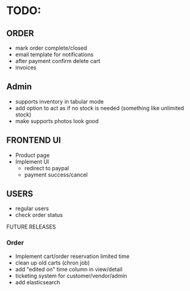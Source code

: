 # TODO:

## ORDER
- mark order complete/closed
- email template for notifications
- after payment confirm delete cart
- invoices

## Admin
- supports inventory in tabular mode
- add option to act as if no stock is needed (something like unlimited stock)
- make supports photos look good


## FRONTEND UI
- Product page
- Implement UI
    - redirect to paypal
    - payment success/cancel

## USERS
- regular users
- check order status


FUTURE RELEASES
### Order
- Implement cart/order reservation limited time
- clean up old carts (chron job)
- add "edited on" time column in view/detail
- ticketing system for customer/vendor/admin
- add elasticsearch

